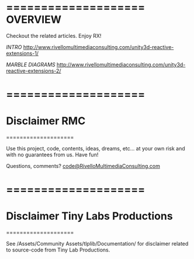 ====================
OVERVIEW
====================

Checkout the related articles. Enjoy RX!

*INTRO*
http://www.rivellomultimediaconsulting.com/unity3d-reactive-extensions-1/

*MARBLE DIAGRAMS*
http://www.rivellomultimediaconsulting.com/unity3d-reactive-extensions-2/



====================
====================
Disclaimer RMC
====================
====================

Use this project, code, contents, ideas, dreams, etc… at your own risk and with no guarantees from us. Have fun!

Questions, comments? 
code@RivelloMultimediaConsulting.com


====================
====================
Disclaimer Tiny Labs Productions
====================
====================

See /Assets/Community Assets/tlplib/Documentation/ for disclaimer related to source-code from Tiny Lab Productions.


